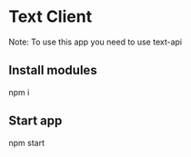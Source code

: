 # Text Client
Note: To use this app you need to use text-api 

## Install modules
  npm i

## Start app 
  npm start
  
  

